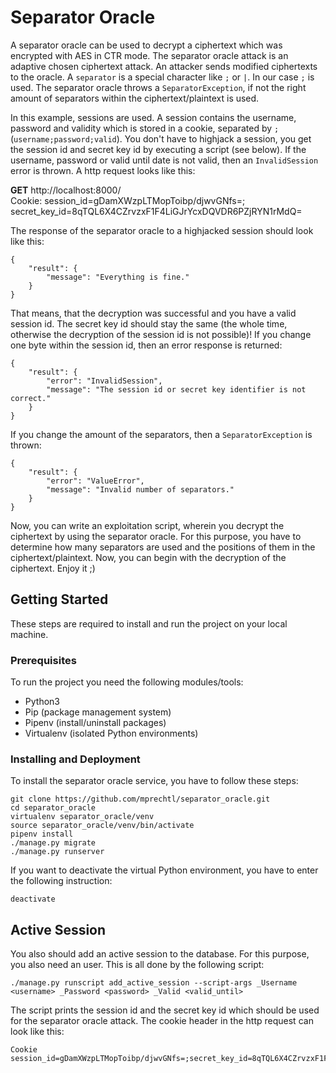 
# Separator Oracle

A separator oracle can be used to decrypt a ciphertext which was encrypted with AES in CTR mode. The separator oracle attack is an adaptive chosen ciphertext attack. An attacker sends modified ciphertexts to the oracle. A `separator` is a special character like `;` or `|`. In our case `;` is used. The separator oracle throws a `SeparatorException`, if not the right amount of separators within the ciphertext/plaintext is used.

In this example, sessions are used. A session contains the username, password and validity which is stored in a cookie, separated by `;` (`username;password;valid`). You don't have to highjack a session, you get the session id and secret key id by executing a script (see below). If the username, password or valid until date is not valid, then an `InvalidSession` error is thrown. A http request looks like this:

**GET** http://localhost:8000/<br/>
Cookie: session_id=gDamXWzpLTMopToibp/djwvGNfs=;
secret_key_id=8qTQL6X4CZrvzxF1F4LiGJrYcxDQVDR6PZjRYN1rMdQ=

The response of the separator oracle to a highjacked session should look like this:

```
{
    "result": {
        "message": "Everything is fine."
    }
}
```

That means, that the decryption was successful and you have a valid session id. The secret key id should stay the same (the whole time, otherwise the decryption of the session id is not possible)! If you change one byte within the session id, then an error response is returned:

```
{
    "result": {
        "error": "InvalidSession",
        "message": "The session id or secret key identifier is not correct."
    }
}
```

If you change the amount of the separators, then a `SeparatorException` is thrown:

```
{
    "result": {
        "error": "ValueError",
        "message": "Invalid number of separators."
    }
}
```

Now, you can write an exploitation script, wherein you decrypt the ciphertext by using the separator oracle. For this purpose, you have to determine how many separators are used and the positions of them in the ciphertext/plaintext. Now, you can begin with the decryption of the ciphertext. Enjoy it ;)

## Getting Started

These steps are required to install and run the project on your local machine. 

### Prerequisites

To run the project you need the following modules/tools:

*  Python3
*  Pip (package management system)
*  Pipenv (install/uninstall packages)
*  Virtualenv (isolated Python environments)

### Installing and Deployment

To install the separator oracle service, you have to follow these steps:

```
git clone https://github.com/mprechtl/separator_oracle.git
cd separator_oracle
virtualenv separator_oracle/venv
source separator_oracle/venv/bin/activate
pipenv install
./manage.py migrate
./manage.py runserver
```

If you want to deactivate the virtual Python environment, you have to enter the following instruction: 

```
deactivate
```

## Active Session

You also should add an active session to the database. For this purpose, you also need an user. This is all done by the following script:

```
./manage.py runscript add_active_session --script-args _Username <username> _Password <password> _Valid <valid_until>
```

The script prints the session id and the secret key id which should be used for the separator oracle attack. The cookie header in the http request can look like this:

```
Cookie  session_id=gDamXWzpLTMopToibp/djwvGNfs=;secret_key_id=8qTQL6X4CZrvzxF1F4LiGJrYcxDQVDR6PZjRYN1rMdQ=
```
